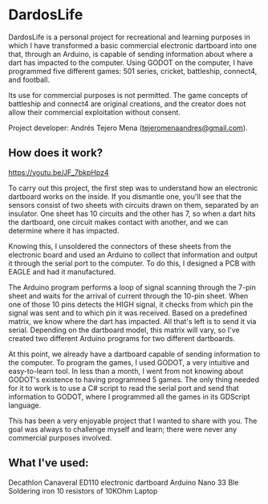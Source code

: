 # DardosLife
DardosLife is a personal project for recreational and learning purposes in which I have transformed a basic commercial electronic dartboard into one that, 
through an Arduino, is capable of sending information about where a dart has impacted to the computer. Using GODOT on the computer, I have programmed five different games: 
501 series, cricket, battleship, connect4, and football. 

Its use for commercial purposes is not permitted. 
The game concepts of battleship and connect4 are original creations, and the creator does not allow their commercial exploitation without consent. 

Project developer: Andrés Tejero Mena (tejeromenaandres@gmail.com).

## How does it work?
https://youtu.be/JF_7bkpHpz4

To carry out this project, the first step was to understand how an electronic dartboard works on the inside. If you dismantle one, you'll see that the sensors consist of two sheets with circuits drawn on them, separated by an insulator. One sheet has 10 circuits and the other has 7, so when a dart hits the dartboard, one circuit makes contact with another, and we can determine where it has impacted.

Knowing this, I unsoldered the connectors of these sheets from the electronic board and used an Arduino to collect that information and output it through the serial port to the computer.
To do this, I designed a PCB with EAGLE and had it manufactured.

The Arduino program performs a loop of signal scanning through the 7-pin sheet and waits for the arrival of current through the 10-pin sheet. When one of those 10 pins detects the HIGH signal, it checks from which pin the signal was sent and to which pin it was received. Based on a predefined matrix, we know where the dart has impacted. All that's left is to send it via serial. Depending on the dartboard model, this matrix will vary, so I've created two different Arduino programs for two different dartboards.

At this point, we already have a dartboard capable of sending information to the computer. To program the games, I used GODOT, a very intuitive and easy-to-learn tool. In less than a month, I went from not knowing about GODOT's existence to having programmed 5 games. The only thing needed for it to work is to use a C# script to read the serial port and send that information to GODOT, where I programmed all the games in its GDScript language.

This has been a very enjoyable project that I wanted to share with you. The goal was always to challenge myself and learn; there were never any commercial purposes involved.
## What I've used:
Decathlon Canaveral ED110 electronic dartboard
Arduino Nano 33 Ble
Soldering iron
10 resistors of 10KOhm
Laptop
